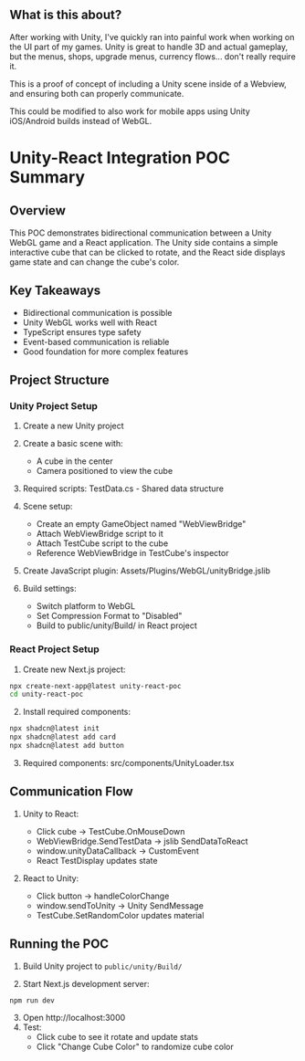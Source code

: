## What is this about?

After working with Unity, I've quickly ran into painful work when working on the UI part of my games. Unity is great to handle 3D and actual gameplay, but the menus, shops, upgrade menus, currency flows... don't really require it. 

This is a proof of concept of including a Unity scene inside of a Webview, and ensuring both can properly communicate.

This could be modified to also work for mobile apps using Unity iOS/Android builds instead of WebGL. 


# Unity-React Integration POC Summary

## Overview
This POC demonstrates bidirectional communication between a Unity WebGL game and a React application. The Unity side contains a simple interactive cube that can be clicked to rotate, and the React side displays game state and can change the cube's color.

## Key Takeaways
- Bidirectional communication is possible
- Unity WebGL works well with React
- TypeScript ensures type safety
- Event-based communication is reliable
- Good foundation for more complex features

## Project Structure

### Unity Project Setup
1. Create a new Unity project

2. Create a basic scene with:
   - A cube in the center
   - Camera positioned to view the cube

3. Required scripts:
TestData.cs - Shared data structure

4. Scene setup:
   - Create an empty GameObject named "WebViewBridge"
   - Attach WebViewBridge script to it
   - Attach TestCube script to the cube
   - Reference WebViewBridge in TestCube's inspector

5. Create JavaScript plugin:
Assets/Plugins/WebGL/unityBridge.jslib

6. Build settings:
   - Switch platform to WebGL
   - Set Compression Format to "Disabled"
   - Build to public/unity/Build/ in React project

### React Project Setup
1. Create new Next.js project:
```bash
npx create-next-app@latest unity-react-poc
cd unity-react-poc
```

2. Install required components:
```bash
npx shadcn@latest init
npx shadcn@latest add card
npx shadcn@latest add button
```

3. Required components:
src/components/UnityLoader.tsx

## Communication Flow
1. Unity to React:
   - Click cube → TestCube.OnMouseDown
   - WebViewBridge.SendTestData → jslib SendDataToReact
   - window.unityDataCallback → CustomEvent
   - React TestDisplay updates state

2. React to Unity:
   - Click button → handleColorChange
   - window.sendToUnity → Unity SendMessage
   - TestCube.SetRandomColor updates material

## Running the POC
1. Build Unity project to `public/unity/Build/`

2. Start Next.js development server:
```bash
npm run dev
```
3. Open http://localhost:3000
4. Test:
   - Click cube to see it rotate and update stats
   - Click "Change Cube Color" to randomize cube color
